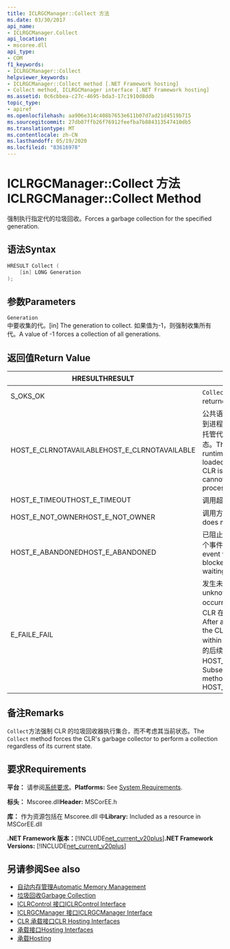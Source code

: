 ```yaml
---
title: ICLRGCManager::Collect 方法
ms.date: 03/30/2017
api_name:
- ICLRGCManager.Collect
api_location:
- mscoree.dll
api_type:
- COM
f1_keywords:
- ICLRGCManager::Collect
helpviewer_keywords:
- ICLRGCManager::Collect method [.NET Framework hosting]
- Collect method, ICLRGCManager interface [.NET Framework hosting]
ms.assetid: 0c6cbbea-c27c-4695-bda3-17c1910d8ddb
topic_type:
- apiref
ms.openlocfilehash: aa906e314c408b7653e611b07d7ad21d4519b715
ms.sourcegitcommit: 27db07ffb26f76912feefba7b884313547410db5
ms.translationtype: MT
ms.contentlocale: zh-CN
ms.lasthandoff: 05/19/2020
ms.locfileid: "83616978"
---
```

# <a name="iclrgcmanagercollect-method"></a><span data-ttu-id="7e90d-102">ICLRGCManager::Collect 方法</span><span class="sxs-lookup"><span data-stu-id="7e90d-102">ICLRGCManager::Collect Method</span></span>
<span data-ttu-id="7e90d-103">强制执行指定代的垃圾回收。</span><span class="sxs-lookup"><span data-stu-id="7e90d-103">Forces a garbage collection for the specified generation.</span></span>  
  
## <a name="syntax"></a><span data-ttu-id="7e90d-104">语法</span><span class="sxs-lookup"><span data-stu-id="7e90d-104">Syntax</span></span>  
  
```cpp  
HRESULT Collect (  
    [in] LONG Generation  
);  
```  
  
## <a name="parameters"></a><span data-ttu-id="7e90d-105">参数</span><span class="sxs-lookup"><span data-stu-id="7e90d-105">Parameters</span></span>  
 `Generation`  
 <span data-ttu-id="7e90d-106">中要收集的代。</span><span class="sxs-lookup"><span data-stu-id="7e90d-106">[in] The generation to collect.</span></span> <span data-ttu-id="7e90d-107">如果值为-1，则强制收集所有代。</span><span class="sxs-lookup"><span data-stu-id="7e90d-107">A value of -1 forces a collection of all generations.</span></span>  
  
## <a name="return-value"></a><span data-ttu-id="7e90d-108">返回值</span><span class="sxs-lookup"><span data-stu-id="7e90d-108">Return Value</span></span>  
  
|<span data-ttu-id="7e90d-109">HRESULT</span><span class="sxs-lookup"><span data-stu-id="7e90d-109">HRESULT</span></span>|<span data-ttu-id="7e90d-110">说明</span><span class="sxs-lookup"><span data-stu-id="7e90d-110">Description</span></span>|  
|-------------|-----------------|  
|<span data-ttu-id="7e90d-111">S_OK</span><span class="sxs-lookup"><span data-stu-id="7e90d-111">S_OK</span></span>|<span data-ttu-id="7e90d-112">`Collect`已成功返回。</span><span class="sxs-lookup"><span data-stu-id="7e90d-112">`Collect` returned successfully.</span></span>|  
|<span data-ttu-id="7e90d-113">HOST_E_CLRNOTAVAILABLE</span><span class="sxs-lookup"><span data-stu-id="7e90d-113">HOST_E_CLRNOTAVAILABLE</span></span>|<span data-ttu-id="7e90d-114">公共语言运行时（CLR）未加载到进程中，或 CLR 处于无法运行托管代码或成功处理调用的状态。</span><span class="sxs-lookup"><span data-stu-id="7e90d-114">The common language runtime (CLR) has not been loaded into a process, or the CLR is in a state in which it cannot run managed code or process the call successfully.</span></span>|  
|<span data-ttu-id="7e90d-115">HOST_E_TIMEOUT</span><span class="sxs-lookup"><span data-stu-id="7e90d-115">HOST_E_TIMEOUT</span></span>|<span data-ttu-id="7e90d-116">调用超时。</span><span class="sxs-lookup"><span data-stu-id="7e90d-116">The call timed out.</span></span>|  
|<span data-ttu-id="7e90d-117">HOST_E_NOT_OWNER</span><span class="sxs-lookup"><span data-stu-id="7e90d-117">HOST_E_NOT_OWNER</span></span>|<span data-ttu-id="7e90d-118">调用方不拥有该锁。</span><span class="sxs-lookup"><span data-stu-id="7e90d-118">The caller does not own the lock.</span></span>|  
|<span data-ttu-id="7e90d-119">HOST_E_ABANDONED</span><span class="sxs-lookup"><span data-stu-id="7e90d-119">HOST_E_ABANDONED</span></span>|<span data-ttu-id="7e90d-120">已阻止的线程或纤程正在等待某个事件时，该事件被取消。</span><span class="sxs-lookup"><span data-stu-id="7e90d-120">An event was canceled while a blocked thread or fiber was waiting on it.</span></span>|  
|<span data-ttu-id="7e90d-121">E_FAIL</span><span class="sxs-lookup"><span data-stu-id="7e90d-121">E_FAIL</span></span>|<span data-ttu-id="7e90d-122">发生未知的灾难性故障。</span><span class="sxs-lookup"><span data-stu-id="7e90d-122">An unknown catastrophic failure occurred.</span></span> <span data-ttu-id="7e90d-123">方法返回 E_FAIL 后，CLR 在该进程内将不再可用。</span><span class="sxs-lookup"><span data-stu-id="7e90d-123">After a method returns E_FAIL, the CLR is no longer usable within the process.</span></span> <span data-ttu-id="7e90d-124">对宿主方法的后续调用会返回 HOST_E_CLRNOTAVAILABLE。</span><span class="sxs-lookup"><span data-stu-id="7e90d-124">Subsequent calls to hosting methods return HOST_E_CLRNOTAVAILABLE.</span></span>|  
  
## <a name="remarks"></a><span data-ttu-id="7e90d-125">备注</span><span class="sxs-lookup"><span data-stu-id="7e90d-125">Remarks</span></span>  
 <span data-ttu-id="7e90d-126">`Collect`方法强制 CLR 的垃圾回收器执行集合，而不考虑其当前状态。</span><span class="sxs-lookup"><span data-stu-id="7e90d-126">The `Collect` method forces the CLR's garbage collector to perform a collection regardless of its current state.</span></span>  
  
## <a name="requirements"></a><span data-ttu-id="7e90d-127">要求</span><span class="sxs-lookup"><span data-stu-id="7e90d-127">Requirements</span></span>  
 <span data-ttu-id="7e90d-128">**平台：** 请参阅[系统要求](../../get-started/system-requirements.md)。</span><span class="sxs-lookup"><span data-stu-id="7e90d-128">**Platforms:** See [System Requirements](../../get-started/system-requirements.md).</span></span>  
  
 <span data-ttu-id="7e90d-129">**标头：** Mscoree.dll</span><span class="sxs-lookup"><span data-stu-id="7e90d-129">**Header:** MSCorEE.h</span></span>  
  
 <span data-ttu-id="7e90d-130">**库：** 作为资源包括在 Mscoree.dll 中</span><span class="sxs-lookup"><span data-stu-id="7e90d-130">**Library:** Included as a resource in MSCorEE.dll</span></span>  
  
 <span data-ttu-id="7e90d-131">**.NET Framework 版本：**[!INCLUDE[net_current_v20plus](../../../../includes/net-current-v20plus-md.md)]</span><span class="sxs-lookup"><span data-stu-id="7e90d-131">**.NET Framework Versions:** [!INCLUDE[net_current_v20plus](../../../../includes/net-current-v20plus-md.md)]</span></span>  
  
## <a name="see-also"></a><span data-ttu-id="7e90d-132">另请参阅</span><span class="sxs-lookup"><span data-stu-id="7e90d-132">See also</span></span>

- [<span data-ttu-id="7e90d-133">自动内存管理</span><span class="sxs-lookup"><span data-stu-id="7e90d-133">Automatic Memory Management</span></span>](../../../standard/automatic-memory-management.md)
- [<span data-ttu-id="7e90d-134">垃圾回收</span><span class="sxs-lookup"><span data-stu-id="7e90d-134">Garbage Collection</span></span>](../../../standard/garbage-collection/index.md)
- [<span data-ttu-id="7e90d-135">ICLRControl 接口</span><span class="sxs-lookup"><span data-stu-id="7e90d-135">ICLRControl Interface</span></span>](iclrcontrol-interface.md)
- [<span data-ttu-id="7e90d-136">ICLRGCManager 接口</span><span class="sxs-lookup"><span data-stu-id="7e90d-136">ICLRGCManager Interface</span></span>](iclrgcmanager-interface.md)
- [<span data-ttu-id="7e90d-137">CLR 承载接口</span><span class="sxs-lookup"><span data-stu-id="7e90d-137">CLR Hosting Interfaces</span></span>](clr-hosting-interfaces.md)
- [<span data-ttu-id="7e90d-138">承载接口</span><span class="sxs-lookup"><span data-stu-id="7e90d-138">Hosting Interfaces</span></span>](hosting-interfaces.md)
- [<span data-ttu-id="7e90d-139">承载</span><span class="sxs-lookup"><span data-stu-id="7e90d-139">Hosting</span></span>](index.md)
